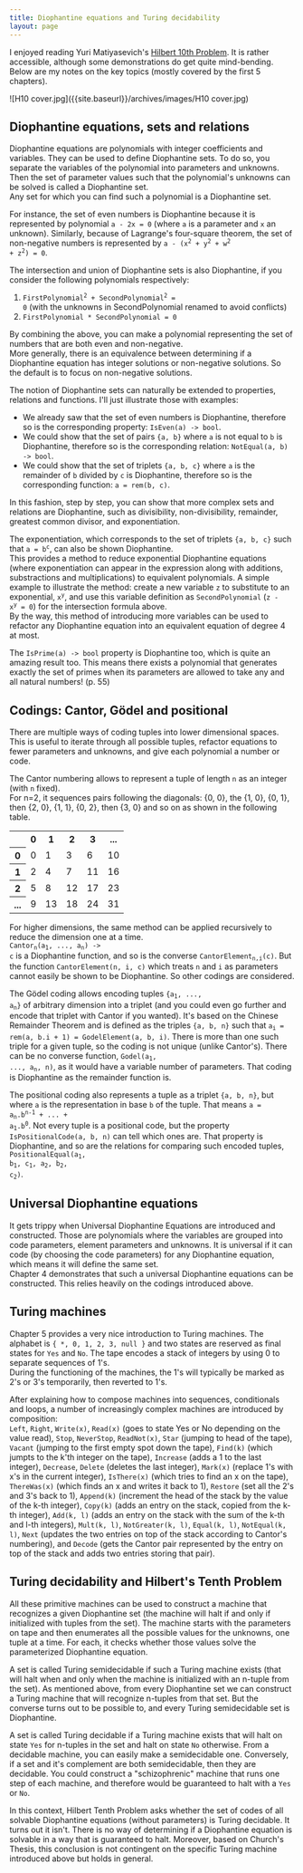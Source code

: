 ```yaml
---
title: Diophantine equations and Turing decidability
layout: page
---
```


I enjoyed reading Yuri Matiyasevich's [Hilbert 10th Problem](http://smile.amazon.com/Hilberts-10th-Problem-Foundations-Computing/dp/0262132958/). It is rather accessible, although some demonstrations do get quite mind-bending. Below are my notes on the key topics (mostly covered by the first 5 chapters).

![H10 cover.jpg]({{site.baseurl}}/archives/images/H10 cover.jpg)


## Diophantine equations, sets and relations
Diophantine equations are polynomials with integer coefficients and variables. 
They can be used to define Diophantine sets. To do so, you separate the variables of the polynomial into parameters and unknowns. Then the set of parameter values such that the polynomial's unknowns can be solved is called a Diophantine set.  
Any set for which you can find such a polynomial is a Diophantine set. 

For instance, the set of even numbers is Diophantine because it is represented by polynomial `a - 2x = 0` (where `a` is a parameter and `x` an unknown).
Similarly, because of Lagrange's four-square theorem, the set of non-negative numbers is represented by <code>a - (x<sup>2</sup> + y<sup>2</sup> + w<sup>2</sup> + z<sup>2</sup>) = 0</code>.

The intersection and union of Diophantine sets is also Diophantine, if you consider the following polynomials respectively:   

1. <code>FirstPolynomial<sup>2</sup> + SecondPolynomial<sup>2</sup> = 0</code> (with the unknowns in SecondPolynomial renamed to avoid conflicts)  
2. <code>FirstPolynomial * SecondPolynomial = 0</code>



By combining the above, you can make a polynomial representing the set of numbers that are both even and non-negative.  
More generally, there is an equivalence between determining if a Diophantine equation has integer solutions or non-negative solutions. So the default is to focus on non-negative solutions.

The notion of Diophantine sets can naturally be extended to properties, relations and functions. I'll just illustrate those with examples:  

- We already saw that the set of even numbers is Diophantine, therefore so is the corresponding property: `IsEven(a) -> bool`.  
- We could show that the set of pairs `{a, b}` where `a` is not equal to `b` is Diophantine, therefore so is the corresponding relation: `NotEqual(a, b) -> bool`.  
- We could show that the set of triplets `{a, b, c}` where `a` is the remainder of `b` divided by `c` is Diophantine, therefore so is the corresponding function: `a = rem(b, c)`.  

In this fashion, step by step, you can show that more complex sets and relations are Diophantine, such as divisibility, non-divisibility, remainder, greatest common divisor, and exponentiation.  

The exponentiation, which corresponds to the set of triplets `{a, b, c}` such that <code>a = b<sup>c</sup></code>, can also be shown Diophantine.  
This provides a method to reduce exponential Diophantine equations (where exponentiation can appear in the expression along with additions, substractions and multiplications) to equivalent polynomials. 
A simple example to illustrate the method: create a new variable `z` to substitute to an exponential, <code>x<sup>y</sup></code>, and use this variable definition as `SecondPolynomial` (<code>z - x<sup>y</sup> = 0</code>) for the intersection formula above.  
By the way, this method of introducing more variables can be used to refactor any Diophantine equation into an equivalent equation of degree 4 at most.

The `IsPrime(a) -> bool` property is Diophantine too, which is quite an amazing result too. This means there exists a polynomial that generates exactly the set of primes when its parameters are allowed to take any and all natural numbers! (p. 55)  


## Codings: Cantor, Gödel and positional
There are multiple ways of coding tuples into lower dimensional spaces. This is useful to iterate through all possible tuples, refactor equations to fewer parameters and unknowns, and give each polynomial a number or code.  

The Cantor numbering allows to represent a tuple of length `n` as an integer (with `n` fixed).  
For n=2, it sequences pairs following the diagonals: {0, 0}, the {1, 0}, {0, 1}, then {2, 0}, {1, 1}, {0, 2}, then {3, 0} and so on as shown in the following table.  

<table style="width:100%">
  <tr> <td> </td>  <th>0</th><th>1</th><th>2</th><th>3</th><th>...</th> </tr>
  <tr> <th>0</th>  <td>0</td><td>1</td><td>3</td><td>6</td><td>10</td> </tr>
  <tr> <th>1</th>  <td>2</td><td>4</td><td>7</td><td>11</td><td>16</td> </tr>
  <tr> <th>2</th>  <td>5</td><td>8</td><td>12</td><td>17</td><td>23</td> </tr>
  <tr> <th>...</th><td>9</td><td>13</td><td>18</td><td>24</td><td>31</td> </tr>
</table>


For higher dimensions, the same method can be applied recursively to reduce the dimension one at a time.  
<code>Cantor<sub>n</sub>(a<sub>1</sub>, ..., a<sub>n</sub>) -> c</code> is a Diophantine function, and so is the converse <code>CantorElement<sub>n,i</sub>(c)</code>.
But the function `CantorElement(n, i, c)` which treats `n` and `i` as parameters cannot easily be shown to be Diophantine. So other codings are considered.

The Gödel coding allows encoding tuples <code>{a<sub>1</sub>, ..., a<sub>n</sub>}</code> of arbitrary dimension into a triplet (and you could even go further and encode that triplet with Cantor if you wanted). It's based on the Chinese Remainder Theorem and is defined as the triples `{a, b, n}` such that <code>a<sub>i</sub> = rem(a, b.i + 1) = GodelElement(a, b, i)</code>. There is more than one such triple for a given tuple, so the coding is not unique (unlike Cantor's). 
There can be no converse function, <code>Godel(a<sub>1</sub>, ..., a<sub>n</sub>, n)</code>, as it would have a variable number of parameters.
That coding is Diophantine as the remainder function is.  

The positional coding also represents a tuple as a triplet `{a, b, n}`, but where `a` is the representation in base `b` of the tuple. That means <code>a = a<sub>n</sub>.b<sup>n-1</sup> + ... + a<sub>1</sub>.b<sup>0</sup></code>. Not every tuple is a positional code, but the property `IsPositionalCode(a, b, n)` can tell which ones are. That property is Diophantine, and so are the relations for comparing such encoded tuples, <code>PositionalEqual(a<sub>1</sub>, b<sub>1</sub>, c<sub>1</sub>, a<sub>2</sub>, b<sub>2</sub>, c<sub>2</sub>)</code>.

## Universal Diophantine equations
It gets trippy when Universal Diophantine Equations are introduced and constructed. Those are polynomials where the variables are grouped into code parameters, element parameters and unknowns. It is universal if it can code (by choosing the code parameters) for any Diophantine equation, which means it will define the same set.  
Chapter 4 demonstrates that such a universal Diophantine equations can be constructed. This relies heavily on the codings introduced above. 

## Turing machines
Chapter 5 provides a very nice introduction to Turing machines. 
The alphabet is `{ *, 0, 1, 2, 3, null }` and two states are reserved as final states for `Yes` and `No`. The tape encodes a stack of integers by using 0 to separate sequences of 1's.  
During the functioning of the machines, the 1's will typically be marked as 2's or 3's temporarily, then reverted to 1's.  

After explaining how to compose machines into sequences, conditionals and loops, a number of increasingly complex machines are introduced by composition:  
`Left`, `Right`, `Write(x)`, `Read(x)` (goes to state Yes or No depending on the value read), `Stop`, `NeverStop`, `ReadNot(x)`, `Star` (jumping to head of the tape), `Vacant` (jumping to the first empty spot down the tape), `Find(k)` (which jumpts to the k'th integer on the tape), `Increase` (adds a 1 to the last integer), `Decrease`, `Delete` (deletes the last integer), `Mark(x)` (replace 1's with x's in the current integer), `IsThere(x)` (which tries to find an x on the tape), `ThereWas(x)` (which finds an x and writes it back to 1), `Restore` (set all the 2's and 3's back to 1), `Append(k)` (increment the head of the stack by the value of the k-th integer), `Copy(k)` (adds an entry on the stack, copied from the k-th integer), `Add(k, l)` (adds an entry on the stack with the sum of the k-th and l-th integers), `Mult(k, l)`, `NotGreater(k, l)`, `Equal(k, l)`, `NotEqual(k, l)`, `Next` (updates the two entries on top of the stack according to Cantor's numbering), and `Decode` (gets the Cantor pair represented by the entry on top of the stack and adds two entries storing that pair). 

## Turing decidability and Hilbert's Tenth Problem 
All these primitive machines can be used to construct a machine that recognizes a given Diophantine set (the machine will halt if and only if initialized with tuples from the set). The machine starts with the parameters on tape and then enumerates all the possible values for the unknowns, one tuple at a time. For each, it checks whether those values solve the parameterized Diophantine equation.  

A set is called Turing semidecidable if such a Turing machine exists (that will halt when and only when the machine is initialized with an n-tuple from the set). 
As mentioned above, from every Diophantine set we can construct a Turing machine that will recognize n-tuples from that set. But the converse turns out to be possible to, and every Turing semidecidable set is Diophantine.  

A set is called Turing decidable if a Turing machine exists that will halt on state `Yes` for n-tuples in the set and halt on state `No` otherwise.
From a decidable machine, you can easily make a semidecidable one. 
Conversely, if a set and it's complement are both semidecidable, then they are decidable. You could construct a "schizophrenic" machine that runs one step of each machine, and therefore would be guaranteed to halt with a `Yes` or `No`.

In this context, Hilbert Tenth Problem asks whether the set of codes of all solvable Diophantine equations (without parameters) is Turing decidable. It turns out it isn't. There is no way of determining if a Diophantine equation is solvable in a way that is guaranteed to halt. Moreover, based on Church's Thesis, this conclusion is not contingent on the specific Turing machine introduced above but holds in general.



